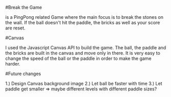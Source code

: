#Break the Game

is a PingPong related Game where the main focus is to break the stones on the wall. 
If the ball doesn't hit the paddle, the bricks as well as your score are reset.

#Canvas

I used the Javascript Canvas API to build the game. The ball, the paddle and the bricks are built in the canvas and move only in there.
It is very easy to change the speed of the ball or the paddle in order to make the game harder.

#Future changes

1.) Design Canvas background image
2.) Let ball be faster with time
3.) Let paddle get smaller => maybe different levels with different paddle sizes?
